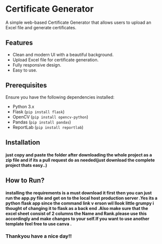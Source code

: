 # Certificate Generator

A simple web-based Certificate Generator that allows users to upload an Excel file and generate certificates.

## Features

- Clean and modern UI with a beautiful background.
- Upload Excel file for certificate generation.
- Fully responsive design.
- Easy to use.

## Prerequisites

Ensure you have the following dependencies installed:

- Python 3.x
- Flask (`pip install flask`)
- OpenCV (`pip install opencv-python`)
- Pandas (`pip install pandas`)
- ReportLab (`pip install reportlab`)

## Installation

#### just copy and paste the folder after downloading the whole project as a zip file and if its a pull request do as needed(just download the complete project thats easy..)

## How to Run?
#### installing the requirements is a must download it first then you can just run the app.py file and get on to the local host production server .Yes its a python flask app since the command link v erson wil llook little grumpy i thought of changing it to flask as a back end .Also make sure that the excel sheet consist of 2 columns the Name and Rank.please use this accordingly and make changes to your self.If you want to use another template feel free to use canva . 
### Thankyou have a nice day!!
